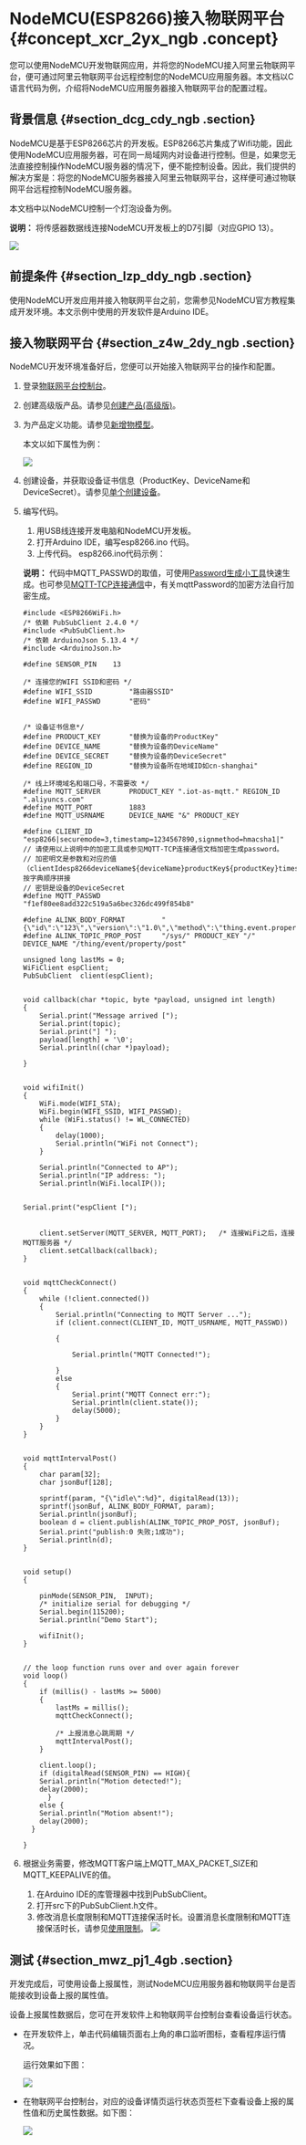 # NodeMCU\(ESP8266\)接入物联网平台 {#concept_xcr_2yx_ngb .concept}

您可以使用NodeMCU开发物联网应用，并将您的NodeMCU接入阿里云物联网平台，便可通过阿里云物联网平台远程控制您的NodeMCU应用服务器。本文档以C语言代码为例，介绍将NodeMCU应用服务器接入物联网平台的配置过程。

## 背景信息 {#section_dcg_cdy_ngb .section}

NodeMCU是基于ESP8266芯片的开发板。ESP8266芯片集成了Wifi功能，因此使用NodeMCU应用服务器，可在同一局域网内对设备进行控制。但是，如果您无法直接控制操作NodeMCU服务器的情况下，便不能控制设备。因此，我们提供的解决方案是：将您的NodeMCU服务器接入阿里云物联网平台，这样便可通过物联网平台远程控制NodeMCU服务器。

本文档中以NodeMCU控制一个灯泡设备为例。

**说明：** 将传感器数据线连接NodeMCU开发板上的D7引脚（对应GPIO 13）。

![](http://static-aliyun-doc.oss-cn-hangzhou.aliyuncs.com/assets/img/117120/154839616338110_zh-CN.png)

## 前提条件 {#section_lzp_ddy_ngb .section}

使用NodeMCU开发应用并接入物联网平台之前，您需参见NodeMCU官方教程集成开发环境。本文示例中使用的开发软件是Arduino IDE。

## 接入物联网平台 {#section_z4w_2dy_ngb .section}

NodeMCU开发环境准备好后，您便可以开始接入物联网平台的操作和配置。

1.  登录[物联网平台控制台](https://iot.console.aliyun.com/product/region/cn-shanghai)。
2.  创建高级版产品。请参见[创建产品\(高级版\)](../../../../../cn.zh-CN/用户指南/产品与设备/创建产品(高级版).md#)。
3.  为产品定义功能。请参见[新增物模型](../../../../../cn.zh-CN/用户指南/产品与设备/物模型/新增物模型.md#)。

    本文以如下属性为例：

    ![](http://static-aliyun-doc.oss-cn-hangzhou.aliyuncs.com/assets/img/117120/154839616437986_zh-CN.png)

4.  创建设备，并获取设备证书信息（ProductKey、DeviceName和DeviceSecret）。请参见[单个创建设备](../../../../../cn.zh-CN/用户指南/产品与设备/创建设备/单个创建设备.md#)。
5.  编写代码。

    1.  用USB线连接开发电脑和NodeMCU开发板。
    2.  打开Arduino IDE，编写esp8266.ino 代码。
    3.  上传代码。
    esp8266.ino代码示例：

    **说明：** 代码中MQTT\_PASSWD的取值，可使用[Password生成小工具](https://files.alicdn.com/tpsservice/471c155376d6a88a29c9ad66784e94f0.zip)快速生成。也可参见[MQTT-TCP连接通信](../../../../../cn.zh-CN/设备端开发指南/设备多协议连接/MQTT-TCP连接通信.md#)中，有关mqttPassword的加密方法自行加密生成。

    ```
    #include <ESP8266WiFi.h>
    /* 依赖 PubSubClient 2.4.0 */
    #include <PubSubClient.h>
    /* 依赖 ArduinoJson 5.13.4 */
    #include <ArduinoJson.h>
    
    #define SENSOR_PIN    13
    
    /* 连接您的WIFI SSID和密码 */
    #define WIFI_SSID         "路由器SSID"
    #define WIFI_PASSWD       "密码"
    
    
    /* 设备证书信息*/
    #define PRODUCT_KEY       "替换为设备的ProductKey"
    #define DEVICE_NAME       "替换为设备的DeviceName"
    #define DEVICE_SECRET     "替换为设备的DeviceSecret"
    #define REGION_ID         "替换为设备所在地域ID如cn-shanghai"
    
    /* 线上环境域名和端口号，不需要改 */
    #define MQTT_SERVER       PRODUCT_KEY ".iot-as-mqtt." REGION_ID ".aliyuncs.com"
    #define MQTT_PORT         1883
    #define MQTT_USRNAME      DEVICE_NAME "&" PRODUCT_KEY
    
    #define CLIENT_ID         "esp8266|securemode=3,timestamp=1234567890,signmethod=hmacsha1|"
    // 请使用以上说明中的加密工具或参见MQTT-TCP连接通信文档加密生成password。
    // 加密明文是参数和对应的值（clientIdesp8266deviceName${deviceName}productKey${productKey}timestamp1234567890）按字典顺序拼接
    // 密钥是设备的DeviceSecret
    #define MQTT_PASSWD       "f1ef80ee8add322c519a5a6bec326dc499f854b8"
    
    #define ALINK_BODY_FORMAT         "{\"id\":\"123\",\"version\":\"1.0\",\"method\":\"thing.event.property.post\",\"params\":%s}"
    #define ALINK_TOPIC_PROP_POST     "/sys/" PRODUCT_KEY "/" DEVICE_NAME "/thing/event/property/post"
    
    unsigned long lastMs = 0;
    WiFiClient espClient;
    PubSubClient  client(espClient);
    
    
    void callback(char *topic, byte *payload, unsigned int length)
    {
        Serial.print("Message arrived [");
        Serial.print(topic);
        Serial.print("] ");
        payload[length] = '\0';
        Serial.println((char *)payload);
    
    }
    
    
    void wifiInit()
    {
        WiFi.mode(WIFI_STA);
        WiFi.begin(WIFI_SSID, WIFI_PASSWD);
        while (WiFi.status() != WL_CONNECTED)
        {
            delay(1000);
            Serial.println("WiFi not Connect");
        }
    
        Serial.println("Connected to AP");
        Serial.println("IP address: ");
        Serial.println(WiFi.localIP());
    
        
    Serial.print("espClient [");
    
    
        client.setServer(MQTT_SERVER, MQTT_PORT);   /* 连接WiFi之后，连接MQTT服务器 */
        client.setCallback(callback);
    }
    
    
    void mqttCheckConnect()
    {
        while (!client.connected())
        {
            Serial.println("Connecting to MQTT Server ...");
            if (client.connect(CLIENT_ID, MQTT_USRNAME, MQTT_PASSWD))
    
            {
    
                Serial.println("MQTT Connected!");
    
            }
            else
            {
                Serial.print("MQTT Connect err:");
                Serial.println(client.state());
                delay(5000);
            }
        }
    }
    
    
    void mqttIntervalPost()
    {
        char param[32];
        char jsonBuf[128];
    
        sprintf(param, "{\"idle\":%d}", digitalRead(13));
        sprintf(jsonBuf, ALINK_BODY_FORMAT, param);
        Serial.println(jsonBuf);
        boolean d = client.publish(ALINK_TOPIC_PROP_POST, jsonBuf);
        Serial.print("publish:0 失败;1成功");
        Serial.println(d);
    }
    
    
    void setup() 
    {
    
        pinMode(SENSOR_PIN,  INPUT);
        /* initialize serial for debugging */
        Serial.begin(115200);
        Serial.println("Demo Start");
    
        wifiInit();
    }
    
    
    // the loop function runs over and over again forever
    void loop()
    {
        if (millis() - lastMs >= 5000)
        {
            lastMs = millis();
            mqttCheckConnect(); 
    
            /* 上报消息心跳周期 */
            mqttIntervalPost();
        }
    
        client.loop();
        if (digitalRead(SENSOR_PIN) == HIGH){
        Serial.println("Motion detected!");
        delay(2000);
          }
        else {
        Serial.println("Motion absent!");
        delay(2000);
      }
    
    }
    ```

6.  根据业务需要，修改MQTT客户端上MQTT\_MAX\_PACKET\_SIZE和MQTT\_KEEPALIVE的值。

    1.  在Arduino IDE的库管理器中找到PubSubClient。
    2.  打开src下的PubSubClient.h文件。
    3.  修改消息长度限制和MQTT连接保活时长。设置消息长度限制和MQTT连接保活时长，请参见[使用限制](../../../../../cn.zh-CN/产品简介/使用限制.md#)。
    ![](http://static-aliyun-doc.oss-cn-hangzhou.aliyuncs.com/assets/img/117120/154839616438000_zh-CN.png)


## 测试 {#section_mwz_pj1_4gb .section}

开发完成后，可使用设备上报属性，测试NodeMCU应用服务器和物联网平台是否能接收到设备上报的属性值。

设备上报属性数据后，您可在开发软件上和物联网平台控制台查看设备运行状态。

-   在开发软件上，单击代码编辑页面右上角的串口监听图标，查看程序运行情况。

    运行效果如下图：

    ![](http://static-aliyun-doc.oss-cn-hangzhou.aliyuncs.com/assets/img/117120/154839616438009_zh-CN.png)

-   在物联网平台控制台，对应的设备详情页运行状态页签栏下查看设备上报的属性值和历史属性数据。如下图：

    ![](http://static-aliyun-doc.oss-cn-hangzhou.aliyuncs.com/assets/img/117120/154839616438010_zh-CN.png)


